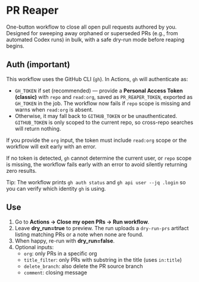 # PR Reaper

One-button workflow to close all open pull requests authored by you. Designed for sweeping away
orphaned or superseded PRs (e.g., from automated Codex runs) in bulk, with a safe dry-run mode
before reaping begins.

## Auth (important)

This workflow uses the GitHub CLI (`gh`). In Actions, `gh` will authenticate as:

- `GH_TOKEN` if set (recommended) — provide a **Personal Access Token (classic)** with `repo` and
  `read:org`, saved as `PR_REAPER_TOKEN`, exported as `GH_TOKEN` in the job. The workflow now fails
  if `repo` scope is missing and warns when `read:org` is absent.
- Otherwise, it may fall back to `GITHUB_TOKEN` or be unauthenticated. `GITHUB_TOKEN` is only scoped
  to the current repo, so cross-repo searches will return nothing.

If you provide the `org` input, the token must include `read:org` scope or the workflow will exit
early with an error.

If no token is detected, `gh` cannot determine the current user, or `repo` scope is missing, the
workflow fails early with an error to avoid silently returning zero results.

Tip: The workflow prints `gh auth status` and `gh api user --jq .login` so you can verify which
identity `gh` is using.

## Use
1. Go to **Actions → Close my open PRs → Run workflow**.
2. Leave **dry_run=true** to preview. The run uploads a `dry-run-prs`
   artifact listing matching PRs or a note when none are found.
3. When happy, re-run with **dry_run=false**.
4. Optional inputs:
   - `org`: only PRs in a specific org
   - `title_filter`: only PRs with substring in the title (uses `in:title`)
   - `delete_branch`: also delete the PR source branch
   - `comment`: closing message
